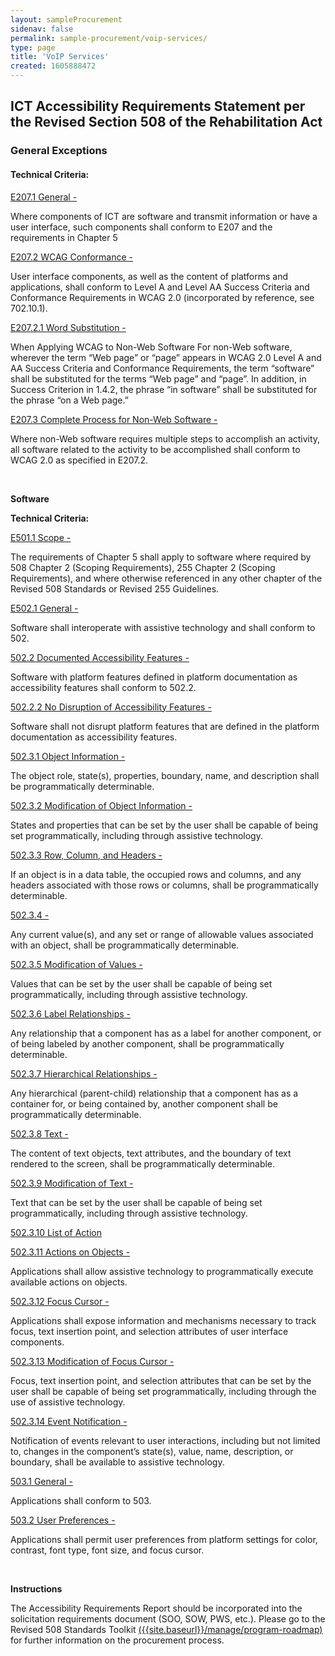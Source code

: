 ```yaml
---
layout: sampleProcurement 
sidenav: false 
permalink: sample-procurement/voip-services/
type: page
title: 'VoIP Services'
created: 1605888472
---
```


## **ICT Accessibility Requirements Statement per the Revised Section 508 of the Rehabilitation Act**

### **General Exceptions**

#### **Technical Criteria:**

[E207.1 General -][1]

Where components of ICT are software and transmit information or have a user interface, such components shall conform to E207 and the requirements in Chapter 5

[E207.2 WCAG Conformance -][1]

User interface components, as well as the content of platforms and applications, shall conform to Level A and Level AA Success Criteria and Conformance Requirements in WCAG 2.0 (incorporated by reference, see 702.10.1).

[E207.2.1 Word Substitution -][1]

When Applying WCAG to Non-Web Software For non-Web software, wherever the term “Web page” or “page” appears in WCAG 2.0 Level A and AA Success Criteria and Conformance Requirements, the term “software” shall be substituted for the terms “Web page” and “page”. In addition, in Success Criterion in 1.4.2, the phrase “in software” shall be substituted for the phrase “on a Web page.”

[E207.3 Complete Process for Non-Web Software -][1]

Where non-Web software requires multiple steps to accomplish an activity, all software related to the activity to be accomplished shall conform to WCAG 2.0 as specified in E207.2.

&nbsp;

**Software**

**Technical Criteria:**

[E501.1 Scope -][2]

The requirements of Chapter 5 shall apply to software where required by 508 Chapter 2 (Scoping Requirements), 255 Chapter 2 (Scoping Requirements), and where otherwise referenced in any other chapter of the Revised 508 Standards or Revised 255 Guidelines.

[E502.1 General -][3]

Software shall interoperate with assistive technology and shall conform to 502.

[502.2 Documented Accessibility Features -][4]

Software with platform features defined in platform documentation as accessibility features shall conform to 502.2.

[502.2.2 No Disruption of Accessibility Features -][4]

Software shall not disrupt platform features that are defined in the platform documentation as accessibility features.

[502.3.1 Object Information -][4]

The object role, state(s), properties, boundary, name, and description shall be programmatically determinable.

[502.3.2 Modification of Object Information -][5]

States and properties that can be set by the user shall be capable of being set programmatically, including through assistive technology.

[502.3.3 Row, Column, and Headers -][5]

If an object is in a data table, the occupied rows and columns, and any headers associated with those rows or columns, shall be programmatically determinable.

[502.3.4 -][5]

Any current value(s), and any set or range of allowable values associated with an object, shall be programmatically determinable.

[502.3.5 Modification of Values -][5]

Values that can be set by the user shall be capable of being set programmatically, including through assistive technology.

[502.3.6 Label Relationships -][6]

Any relationship that a component has as a label for another component, or of being labeled by another component, shall be programmatically determinable.

[502.3.7 Hierarchical Relationships -][6]

Any hierarchical (parent-child) relationship that a component has as a container for, or being contained by, another component shall be programmatically determinable.

[502.3.8 Text -][6]

The content of text objects, text attributes, and the boundary of text rendered to the screen, shall be programmatically determinable.

[502.3.9 Modification of Text -][6]

Text that can be set by the user shall be capable of being set programmatically, including through assistive technology.

[502.3.10 List of Action][6]

[502.3.11 Actions on Objects -][7]

Applications shall allow assistive technology to programmatically execute available actions on objects.

[502.3.12 Focus Cursor -][7]

Applications shall expose information and mechanisms necessary to track focus, text insertion point, and selection attributes of user interface components.

[502.3.13 Modification of Focus Cursor -][7]

Focus, text insertion point, and selection attributes that can be set by the user shall be capable of being set programmatically, including through the use of assistive technology.

[502.3.14 Event Notification -][7]

Notification of events relevant to user interactions, including but not limited to, changes in the component’s state(s), value, name, description, or boundary, shall be available to assistive technology.

[503.1 General -][8]

Applications shall conform to 503.

[503.2 User Preferences -][8]

Applications shall permit user preferences from platform settings for color, contrast, font type, font size, and focus cursor.

&nbsp;

**Instructions**

The Accessibility Requirements Report should be incorporated into the solicitation requirements document (SOO, SOW, PWS, etc.). Please go to the Revised 508 Standards Toolkit [({{site.baseurl}}/manage/program-roadmap)][9] for further information on the procurement process.

 [1]: /ict-accessibility#e207_1__e207_2__e207_2_1__e207_3
 [2]: /ict-accessibility#e501_1_scope
 [3]: /ict-accessibility#e502_1_general
 [4]: /ict-accessibility#e502_2__e502_2_2__e502_3_1
 [5]: /ict-accessibility#502_3_2__502_3_3__502_3_4__502_3_5
 [6]: /ict-accessibility#502_3_6__502_3_7__502_3_8__502_3_9__502_3_10
 [7]: /ict-accessibility#502_3_11__502_3_12__502_3_13__502_3_14
 [8]: /ict-accessibility#503_1__503_2
 [9]: {{site.baseurl}}/manage/program-roadmap